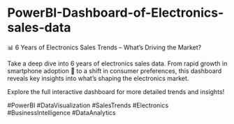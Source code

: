 # PowerBI-Dashboard-of-Electronics-sales-data
📊 6 Years of Electronics Sales Trends – What’s Driving the Market?

Take a deep dive into 6 years of electronics sales data. From rapid growth in smartphone adoption 📱 to a shift in consumer preferences, this dashboard reveals key insights into what’s shaping the electronics market.

Explore the full interactive dashboard for more detailed trends and insights!

#PowerBI #DataVisualization #SalesTrends #Electronics #BusinessIntelligence #DataAnalytics

